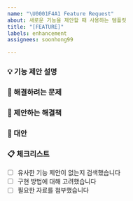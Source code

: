 ```yaml
---
name: "\U0001F4A1 Feature Request"
about: 새로운 기능을 제안할 때 사용하는 템플릿
title: "[FEATURE]"
labels: enhancement
assignees: soonhong99

---
```


### 💡 기능 제안 설명
<!-- 제안하시는 새로운 기능에 대해 설명해주세요 -->

### 🎯 해결하려는 문제
<!-- 이 기능이 해결하고자 하는 문제를 설명해주세요 -->

### 💭 제안하는 해결책
<!-- 문제를 해결하기 위한 구체적인 방법을 설명해주세요 -->

### 🔄 대안
<!-- 고려했던 다른 해결 방안이 있다면 설명해주세요 -->

### 📋 체크리스트
- [ ] 유사한 기능 제안이 없는지 검색했습니다
- [ ] 구현 방법에 대해 고려했습니다
- [ ] 필요한 자료를 첨부했습니다
